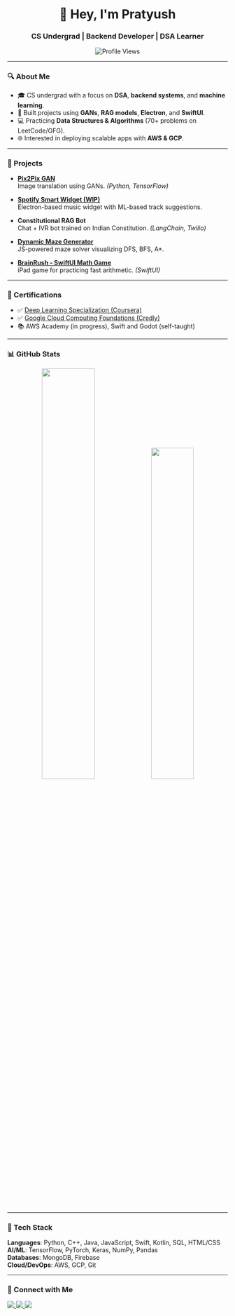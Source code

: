 <h1 align="center">👋 Hey, I'm Pratyush</h1>
<h3 align="center">CS Undergrad | Backend Developer | DSA Learner</h3>

<p align="center">
  <img src="https://komarev.com/ghpvc/?username=Pratyushhhhhh&color=blue" alt="Profile Views"/>
</p>

---

### 🔍 About Me

- 🎓 CS undergrad with a focus on **DSA**, **backend systems**, and **machine learning**.
- 🧠 Built projects using **GANs**, **RAG models**, **Electron**, and **SwiftUI**.
- 💻 Practicing **Data Structures & Algorithms** (70+ problems on LeetCode/GFG).
- 🌐 Interested in deploying scalable apps with **AWS & GCP**.

---

### 🚀 Projects

- **[Pix2Pix GAN](https://github.com/Pratyushhhhhh/Pix2Pix-Gan-using-tensorflow)**  
  Image translation using GANs. *(Python, TensorFlow)*

- **[Spotify Smart Widget (WIP)](https://github.com/Pratyushhhhhh/spotify-widget)**  
  Electron-based music widget with ML-based track suggestions.

- **Constitutional RAG Bot**  
  Chat + IVR bot trained on Indian Constitution. *(LangChain, Twilio)*

- **[Dynamic Maze Generator](https://github.com/Pratyushhhhhh/Dynamic_Maze_Generator_Solver)**  
  JS-powered maze solver visualizing DFS, BFS, A*.

- **[BrainRush - SwiftUI Math Game](https://github.com/Pratyushhhhhh/BrainRush)**  
  iPad game for practicing fast arithmetic. *(SwiftUI)*

---

### 📜 Certifications

- ✅ [Deep Learning Specialization (Coursera)](https://www.coursera.org/specializations/deep-learning)
- ✅ [Google Cloud Computing Foundations (Credly)](https://www.credly.com/users/pratyush-bansal)
- 📚 AWS Academy (in progress), Swift and Godot (self-taught)

---

### 📊 GitHub Stats

<p align="center">
  <img src="https://github-readme-stats.vercel.app/api?username=Pratyushhhhhh&show_icons=true&theme=midnight-purple" width="49%"/>
  <img src="https://github-readme-stats.vercel.app/api/top-langs/?username=Pratyushhhhhh&layout=compact&theme=midnight-purple" width="44%"/>
</p>

---

### 🧰 Tech Stack

**Languages**: Python, C++, Java, JavaScript, Swift, Kotlin, SQL, HTML/CSS  
**AI/ML**: TensorFlow, PyTorch, Keras, NumPy, Pandas  
**Databases**: MongoDB, Firebase  
**Cloud/DevOps**: AWS, GCP, Git

---

### 🔗 Connect with Me

<p align="left">
  <a href="https://github.com/Pratyushhhhhh" target="_blank">
    <img src="https://img.shields.io/badge/GitHub-181717?style=flat&logo=github&logoColor=white"/>
  </a>
  <a href="https://www.linkedin.com/in/pratyush-bansal-820297289/" target="_blank">
    <img src="https://img.shields.io/badge/LinkedIn-0077B5?style=flat&logo=linkedin&logoColor=white"/>
  </a>
  <a href="https://www.credly.com/users/pratyush-bansal" target="_blank">
    <img src="https://img.shields.io/badge/Credly-0A66C2?style=flat&logo=credly&logoColor=white"/>
  </a>
</p>
